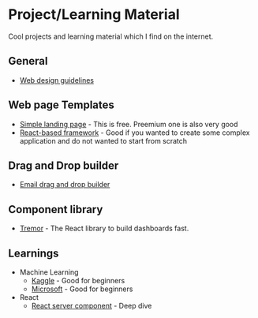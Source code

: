 # Project/Learning Material
Cool projects and learning material which I find on the internet. 

## General
- [Web design guidelines](https://rauno.me/interfaces)

## Web page Templates
- [Simple landing page](https://github.com/cruip/tailwind-landing-page-template) - This is free. Preemium one is also very good
- [React-based framework](https://refine.dev/docs/) - Good if you wanted to create some complex application and do not wanted to start from scratch


## Drag and Drop builder

- [Email drag and drop builder](https://github.com/zalify/easy-email)


## Component library

- [Tremor](https://github.com/tremorlabs/tremor) - The React library to build dashboards fast.



## Learnings

- Machine Learning
  - [Kaggle](https://www.kaggle.com/learn/intro-to-machine-learning) - Good for beginners
  - [Microsoft](https://microsoft.github.io/ML-For-Beginners) - Good for beginners
- React
  - [React server component](https://github.com/reactwg/server-components/discussions/5) -  Deep dive



